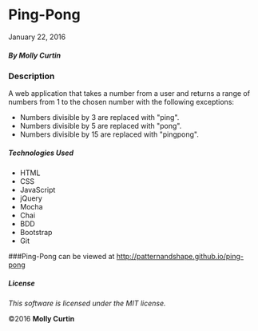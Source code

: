 # Ping-Pong

January 22, 2016

##### By Molly Curtin

### Description

A web application that takes a number from a user and returns a range of numbers from 1 to the chosen number with the following exceptions:

* Numbers divisible by 3 are replaced with "ping".
* Numbers divisible by 5 are replaced with "pong".
* Numbers divisible by 15 are replaced with "pingpong".

##### Technologies Used

* HTML
* CSS
* JavaScript
* jQuery
* Mocha
* Chai
* BDD
* Bootstrap
* Git

###Ping-Pong can be viewed at http://patternandshape.github.io/ping-pong

##### License

*This software is licensed under the MIT license.*

&copy;2016 **Molly Curtin**
